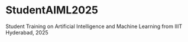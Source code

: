 # StudentAIML2025
Student Training on Artificial Intelligence and Machine Learning from IIIT Hyderabad, 2025
